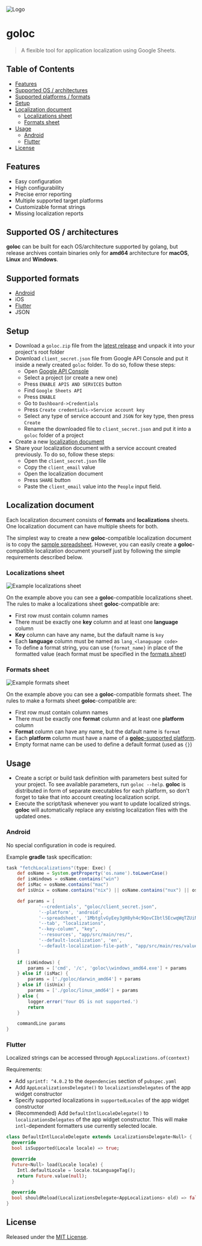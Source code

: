 ![Logo](docs/images/goloc.png?raw=true)

# goloc

> A flexible tool for application localization using Google Sheets.

## Table of Contents

- [Features](#features)
- [Supported OS / architectures](#supported-os--architectures)
- [Supported platforms / formats](#supported-platforms--formats)
- [Setup](#setup)
- [Localization document](#localization-document)
	- [Localizations sheet](#localizations-sheet)
	- [Formats sheet](#formats-sheet)
- [Usage](#usage)
	- [Android](#android)
	- [Flutter](#flutter)
- [License](#license)

## Features

- Easy configuration
- High configurability
- Precise error reporting
- Multiple supported target platforms
- Customizable format strings
- Missing localization reports

## Supported OS / architectures

**goloc** can be built for each OS/architecture supported by golang, but release archives
contain binaries only for **amd64** architecture for **macOS**, **Linux** and **Windows**.

## Supported formats

- [Android](#android)
- iOS
- [Flutter](#flutter)
- JSON

## Setup

- Download a `goloc.zip` file from the [latest release](https://github.com/s0nerik/goloc/releases/latest) and unpack it into your project's root folder
- Download `client_secret.json` file from Google API Console and put it inside a newly created `goloc` folder. To do so, follow these steps:
	- Open [Google API Console](https://console.developers.google.com)
	- Select a project (or create a new one)
	- Press `ENABLE APIS AND SERVICES` button
	- Find `Google Sheets API`
	- Press `ENABLE`
	- Go to `Dashboard->Credentials`
	- Press `Create credentials->Service account key`
	- Select any type of service account and `JSON` for key type, then press `Create`
	- Rename the downloaded file to `client_secret.json` and put it into a `goloc` folder of a project
- Create a new [localization document](#localization-document)
- Share your localization document with a service account created previously. To do so, follow these steps:
	- Open the `client_secret.json` file
	- Copy the `client_email` value
	- Open the localization document
	- Press `SHARE` button
	- Paste the `client_email` value into the `People` input field.

## Localization document

Each localization document consists of **formats** and **localizations** sheets. One localization document can have multiple sheets for both.

The simplest way to create a new **goloc**-compatible localization document is to copy the [sample spreadsheet](https://docs.google.com/spreadsheets/d/1pmPPYLrHfSGLM-1MPYEGtbb9Z5iHFUL-xqXNFS0DyaM/edit?usp=sharing). However, you can easily create a **goloc**-compatible localization document yourself just by following the simple requirements described below.

### Localizations sheet

![Example localizations sheet](docs/images/localizations_example.jpg?raw=true)

On the example above you can see a **goloc**-compatible localizations sheet. The rules to make a localizations sheet **goloc**-compatible are:

- First row must contain column names
- There must be exactly one **key** column and at least one **language** column
- **Key** column can have any name, but the dafault name is `key`
- Each **language** column must be named as `lang_<lanaguage code>`
- To define a format string, you can use `{format_name}` in place of the formatted value (each format must be specified in the [formats sheet](#formats-sheet))

### Formats sheet

![Example formats sheet](docs/images/formats_example.jpg?raw=true)

On the example above you can see a **goloc**-compatible formats sheet. The rules to make a formats sheet **goloc**-compatible are:

- First row must contain column names
- There must be exactly one **format** column and at least one **platform** column
- **Format** column can have any name, but the dafault name is `format`
- Each **platform** column must have a name of a [**goloc**-supported platform](https://github.com/s0nerik/goloc/tree/master/platforms).
- Empty format name can be used to define a default format (used as `{}`)

## Usage

- Create a script or build task definition with parameters best suited for your project. To see available parameters, run `goloc --help`. **goloc** is distributed in form of separate executables for each platform, so don't forget to take that into account creating localization script.
- Execute the script/task whenever you want to update localized strings. **goloc** will automatically replace any existing localization files with the updated ones.

### Android

No special configuration in code is required.

Example **gradle** task specification:

```gradle
task "fetchLocalizations"(type: Exec) {
    def osName = System.getProperty('os.name').toLowerCase()
    def isWindows = osName.contains("win")
    def isMac = osName.contains("mac")
    def isUnix = osName.contains("nix") || osName.contains("nux") || osName.contains("aix")

    def params = [
            '--credentials', "goloc/client_secret.json",
            '--platform', 'android',
            '--spreadsheet', '1MbtglvGyEey3gH8yh4c9QovCIbtl5EcwqWqTZUiNga8',
            '--tab', "localizations",
            "--key-column", "key",
            '--resources', "app/src/main/res/",
            '--default-localization', 'en',
            '--default-localization-file-path', "app/src/main/res/values/localized_strings.xml"
    ]

    if (isWindows) {
        params = ['cmd', '/c', 'goloc\\windows_amd64.exe'] + params
    } else if (isMac) {
        params = ['./goloc/darwin_amd64'] + params
    } else if (isUnix) {
        params = ['./goloc/linux_amd64'] + params
    } else {
        logger.error('Your OS is not supported.')
        return
    }

    commandLine params
}
```

### Flutter

Localized strings can be accessed through `AppLocalizations.of(context)`

Requirements:

- Add `sprintf: ^4.0.2` to the `dependencies` section of `pubspec.yaml`
- Add `AppLocalizationsDelegate()` to `localizationsDelegates` of the app widget constructor
- Specify supported localizations in `supportedLocales` of the app widget constructor
- (Recommended) Add `DefaultIntlLocaleDelegate()` to `localizationsDelegates` of the app widget constructor. This will make `intl`-dependent formatters use currently selected locale.

```dart
class DefaultIntlLocaleDelegate extends LocalizationsDelegate<Null> {
  @override
  bool isSupported(Locale locale) => true;

  @override
  Future<Null> load(Locale locale) {
    Intl.defaultLocale = locale.toLanguageTag();
    return Future.value(null);
  }

  @override
  bool shouldReload(LocalizationsDelegate<AppLocalizations> old) => false;
}
```

## License

Released under the [MIT License](https://github.com/s0nerik/goloc/blob/master/LICENSE).
